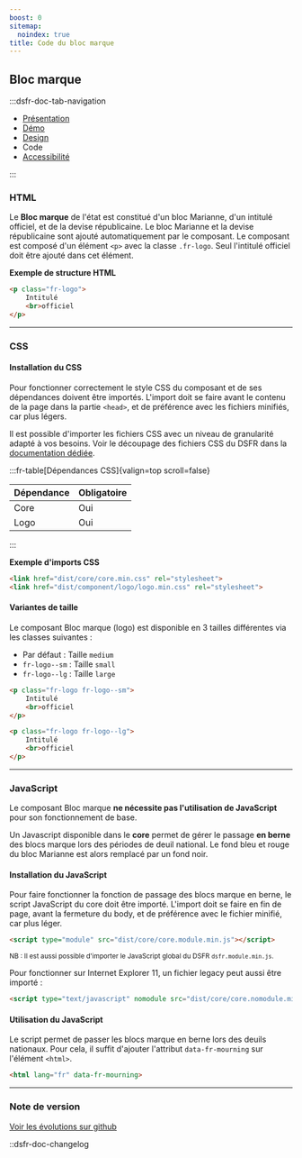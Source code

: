 ```yaml
---
boost: 0
sitemap:
  noindex: true
title: Code du bloc marque
---
```


## Bloc marque

:::dsfr-doc-tab-navigation

- [Présentation](../index.md)
- [Démo](../demo/index.md)
- [Design](../design/index.md)
- Code
- [Accessibilité](../accessibility/index.md)

:::

### HTML

Le **Bloc marque** de l'état est constitué d'un bloc Marianne, d'un intitulé officiel, et de la devise républicaine. Le bloc Marianne et la devise républicaine sont ajouté automatiquement par le composant.
Le composant est composé d'un élément `<p>` avec la classe `.fr-logo`. Seul l'intitulé officiel doit être ajouté dans cet élément.

**Exemple de structure HTML**

```html
<p class="fr-logo">
    Intitulé
    <br>officiel
</p>
```

---

### CSS

#### Installation du CSS

Pour fonctionner correctement le style CSS du composant et de ses dépendances doivent être importés. L'import doit se faire avant le contenu de la page dans la partie `<head>`, et de préférence avec les fichiers minifiés, car plus légers.

Il est possible d'importer les fichiers CSS avec un niveau de granularité adapté à vos besoins. Voir le découpage des fichiers CSS du DSFR dans la [documentation dédiée](path:/getting-started/developer/get-started#les-css).

:::fr-table[Dépendances CSS]{valign=top scroll=false}

| Dépendance | Obligatoire |
|------------|-------------|
| Core       | Oui         |
| Logo       | Oui         |

:::

**Exemple d'imports CSS**

```html
<link href="dist/core/core.min.css" rel="stylesheet">
<link href="dist/component/logo/logo.min.css" rel="stylesheet">
```

#### Variantes de taille

Le composant Bloc marque (logo) est disponible en 3 tailles différentes via les classes suivantes :

- Par défaut : Taille `medium`
- `fr-logo--sm` : Taille `small`
- `fr-logo--lg` : Taille `large`

```html
<p class="fr-logo fr-logo--sm">
    Intitulé
    <br>officiel
</p>

<p class="fr-logo fr-logo--lg">
    Intitulé
    <br>officiel
</p>
```

---

### JavaScript

Le composant Bloc marque **ne nécessite pas l'utilisation de JavaScript** pour son fonctionnement de base.

Un Javascript disponible dans le **core** permet de gérer le passage **en berne** des blocs marque lors des périodes de deuil national. Le fond bleu et rouge du bloc Marianne est alors remplacé par un fond noir.

#### Installation du JavaScript

Pour faire fonctionner la fonction de passage des blocs marque en berne, le script JavaScript du core doit être importé. L'import doit se faire en fin de page, avant la fermeture du body, et de préférence avec le fichier minifié, car plus léger.

```html
<script type="module" src="dist/core/core.module.min.js"></script>
```

<small>NB : Il est aussi possible d'importer le JavaScript global du DSFR `dsfr.module.min.js`.</small>

Pour fonctionner sur Internet Explorer 11, un fichier legacy peut aussi être importé :

```html
<script type="text/javascript" nomodule src="dist/core/core.nomodule.min.js"></script>
```

#### Utilisation du JavaScript

Le script permet de passer les blocs marque en berne lors des deuils nationaux. Pour cela, il suffit d'ajouter l'attribut `data-fr-mourning` sur l'élément `<html>`.

```html
<html lang="fr" data-fr-mourning>
```

---

### Note de version

[Voir les évolutions sur github](https://github.com/GouvernementFR/dsfr/pulls?q=is%3Apr+is%3Aclosed+is%3Amerged+logo+)

::dsfr-doc-changelog
